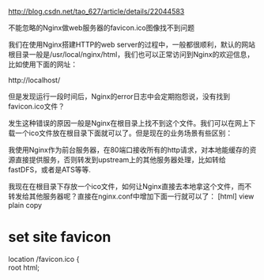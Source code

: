http://blog.csdn.net/tao_627/article/details/22044583

不能忽略的Nginx做web服务器的favicon.ico图像找不到问题


我们在使用Nginx搭建HTTP的web server的过程中，一般都很顺利，默认的网站根目录一般是/usr/local/nginx/html，我们也可以正常访问到Nginx的欢迎信息，比如使用下面的网址：

http://localhost/

但是发现运行一段时间后，Nginx的error日志中会定期抱怨说，没有找到favicon.ico文件？

发生这种错误的原因一般是Nginx在根目录上找不到这个文件。我们可以在网上下载一个ico文件放在根目录下面就可以了。但是现在的业务场景有些区别：

我使用Nginx作为前台服务器，在80端口接收所有的http请求，对本地能缓存的资源直接提供服务，否则转发到upstream上的其他服务器处理，比如转给fastDFS，或者是ATS等等.



我现在在根目录下存放一个ico文件，如何让Nginx直接去本地拿这个文件，而不转发给其他服务器呢？直接在nginx.conf中增加下面一行就可以了：
[html] view plain copy
# set site favicon  
location /favicon.ico {  
    root html;  
    
